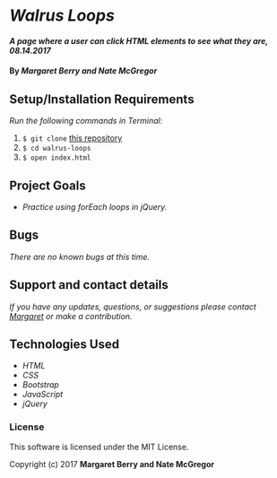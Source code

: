# _Walrus Loops_

#### _A page where a user can click HTML elements to see what they are, 08.14.2017_

#### By _**Margaret Berry and Nate McGregor**_

## Setup/Installation Requirements
_Run the following commands in Terminal:_

1. `$ git clone` [this repository](https://github.com/codemargaret/walrus-loops.git)
2. `$ cd walrus-loops`
3. `$ open index.html`

## Project Goals
* _Practice using forEach loops in jQuery._

## Bugs
_There are no known bugs at this time._

## Support and contact details
_If you have any updates, questions, or suggestions please contact [Margaret] or make a contribution._

[Margaret]: mailto:codeberry1@gmail.com

## Technologies Used
* _HTML_
* _CSS_
* _Bootstrap_
* _JavaScript_
* _jQuery_

### License
This software is licensed under the MIT License.

Copyright (c) 2017 **Margaret Berry and Nate McGregor**
